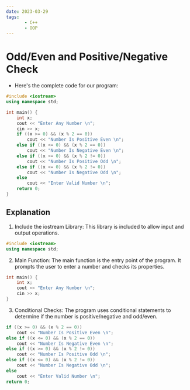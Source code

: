 ```yaml
---
date: 2023-03-29
tags:
       - C++
       - OOP
---
```

# Odd/Even and Positive/Negative Check
- Here's the complete code for our program:
```cpp
#include <iostream>
using namespace std;

int main() {
    int x;
    cout << "Enter Any Number \n";
    cin >> x;
    if ((x >= 0) && (x % 2 == 0))
        cout << "Number Is Positive Even \n";
    else if ((x <= 0) && (x % 2 == 0))
        cout << "Number Is Negative Even \n";
    else if ((x >= 0) && (x % 2 != 0))
        cout << "Number Is Positive Odd \n";
    else if ((x <= 0) && (x % 2 != 0))
        cout << "Number Is Negative Odd \n";
    else
        cout << "Enter Valid Number \n";
    return 0;
}
```
## Explanation
1. Include the iostream Library: This library is included to allow input and output operations.
```cpp
#include <iostream>
using namespace std;
```
2. Main Function: The main function is the entry point of the program. It prompts the user to enter a number and checks its properties.
```cpp
int main() {
    int x;
    cout << "Enter Any Number \n";
    cin >> x;
}
```
3. Conditional Checks: The program uses conditional statements to determine if the number is positive/negative and odd/even.
```cpp
if ((x >= 0) && (x % 2 == 0))
    cout << "Number Is Positive Even \n";
else if ((x <= 0) && (x % 2 == 0))
    cout << "Number Is Negative Even \n";
else if ((x >= 0) && (x % 2 != 0))
    cout << "Number Is Positive Odd \n";
else if ((x <= 0) && (x % 2 != 0))
    cout << "Number Is Negative Odd \n";
else
    cout << "Enter Valid Number \n";
return 0;
```
